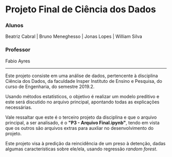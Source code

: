 # Projeto Final de Ciência dos Dados

### Alunos

Beatriz Cabral | Bruno Meneghesso | Jonas Lopes | William Silva

### Professor 

Fabio Ayres

____________________________________________________________________

Este projeto consiste em uma análise de dados, pertencente à disciplina Ciência dos Dados, da faculdade Insper Instituto de Ensino e Pesquisa, do curso de Engenharia, do semestre 2019.2. 

Usando métodos estatísticos, o objetivo é realizar um modelo preditivo e este será discutido no arquivo principal, apontando todas as explicações necessárias.

Vale ressaltar que este é o terceiro projeto da disciplina e que o arquivo principal, a ser analisado, é o **"P3 - Arquivo Final.ipynb"**, tendo em vista que os outros são arquivos extras para auxliar no desenvolvimento do projeto.

Este projeto visa à predição da reincidência de um preso à detenção, dadas algumas características sobre ele/ela, usando regressão *random forest*.
